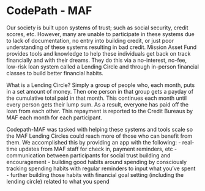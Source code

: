CodePath - MAF
===============

Our society is built upon systems of trust; such as social security, credit scores, etc. However, many are unable to participate in these systems due to lack of documentation, no entry into building credit, or just poor understanding of these systems resulting in bad credit. Mission Asset Fund provides tools and knowledge to help these individuals get back on track financially and with their dreams. They do this via a no-interest, no-fee, low-risk loan system called a Lending Circle and through in-person financial classes to build better financial habits.

What is a Lending Circle? Simply a group of people who, each month, puts in a set amount of money. Then one person in that group gets a payday of the cumulative total paid in that month. This continues each month until every person gets their lump sum. As a result, everyone has paid off the loan from each other. This repayment is reported to the Credit Bureaus by MAF each month for each participant.

Codepath-MAF was tasked with helping these systems and tools scale so the MAF Lending Circles could reach more of those who can benefit from them. We accomplished this by providing an app with the following:
	- real-time updates from MAF staff for check in, payment reminders, etc
	- communication between participants for social trust building and encouragement
	- building good habits around spending by consciously tracking spending habits with regular reminders to input what you’ve spent
	- further building those habits with financial goal setting (including the lending circle) related to what you spend